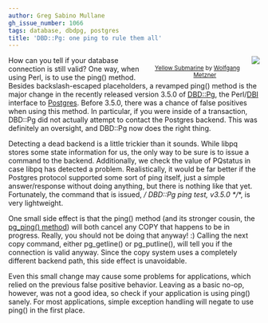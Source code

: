 ```yaml
---
author: Greg Sabino Mullane
gh_issue_number: 1066
tags: database, dbdpg, postgres
title: 'DBD::Pg: one ping to rule them all'
---
```




<div class="separator" style="clear: both; float: right; text-align: center;"><a href="https://flic.kr/p/25b8Ch" imageanchor="1" style="clear: right; float: right; margin-bottom: 1em; margin-left: 1em;"><img border="0" src="/blog/2015/01/07/dbdpg-one-ping-to-rule-them-all/image-0.jpeg"/></a>
<br/><small><a href="https://flic.kr/p/25b8Ch">Yellow Submarine</a> by <a href="https://www.flickr.com/photos/bolfster/">Wolfgang Metzner</a></small></div>

How can you tell if your database connection is still valid? One way, when using Perl, is to use the ping() method.
Besides backslash-escaped placeholders, a revamped ping() method is the major change in the recently released version 3.5.0 of [DBD::Pg](http://search.cpan.org/dist/DBD-Pg/), the Perl/[DBI](http://search.cpan.org/dist/DBI/DBI.pm#ping) interface to 
[Postgres](https://www.postgresql.org/). Before 3.5.0, there was a chance of false positives when using this method. In particular, if you were inside of a transaction, DBD::Pg did not actually attempt to contact the Postgres backend. This was definitely an oversight, and DBD::Pg now does the right thing.

Detecting a dead backend is a little trickier than it sounds. While libpq stores some state information for us, the only way to be sure is to issue a command to the backend. Additionally, we check the value of PQstatus in case libpq has detected a problem. Realistically, it would be far better if the Postgres protocol supported some sort of ping itself, just a simple answer/response without doing anything, but there is nothing like that yet. Fortunately, the command that is issued, **/* DBD::Pg ping test, v3.5.0 */**, is very lightweight.

One small side effect is that the ping() method (and its stronger cousin, the [pg_ping() method](http://search.cpan.org/dist/DBD-Pg/Pg.pm#pg_ping)) will both cancel any COPY that happens to be in progress. Really, you should not be doing that anyway! :) Calling the next copy command, either pg_getline() or pg_putline(), will tell you if the connection is valid anyway. Since the copy system uses a completely different backend path, this side effect is unavoidable.

Even this small change may cause some problems for applications, which relied on the previous false positive behavior. Leaving as a basic no-op, however, was not a good idea, so check if your application is using ping() sanely. For most applications, simple exception handling will negate to use ping() in the first place.


